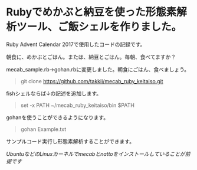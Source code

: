 # Rubyでめかぶと納豆を使った形態素解析ツール、ご飯シェルを作りました。

Ruby Advent Calendar 2017で使用したコードの記録です。

朝食に、めかぶとごはん。または、納豆とごはん。毎朝、食べてますか？

mecab_sample.rb→gohan.rbに変更しました。朝食にごはん、食べましょう。

> git clone https://github.com/takkii/mecab_ruby_keitaiso.git

fishシェルならば↓の記述を追加します。

> set -x PATH ~/mecab_ruby_keitaiso/bin $PATH

gohanを使うことができるようになります。

> gohan Example.txt

サンプルコード実行し形態素解析することができます。

*UbuntuなどのLinuxカーネルでmecabとnattoをインストールしていることが前提です*
